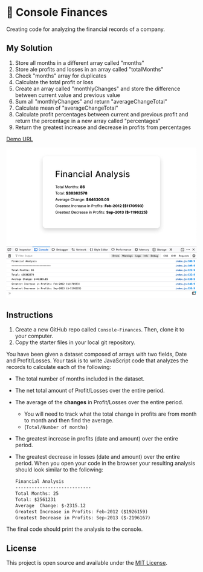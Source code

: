# :file_folder: Console Finances
Creating code for analyzing the financial records of a company.

## My Solution
1. Store all months in a different array called "months"
2. Store ale profits and losses in an array called "totalMonths"
3. Check "months" array for duplicates
4. Calculate the total profit or loss
5. Create an array called "monthlyChanges" and store the difference between current value and previous value
6. Sum all "monthlyChanges" and return "averageChangeTotal"
7. Calculate mean of "averageChangeTotal"
8. Calculate profit percentages between current and previous profit and return the percentage in a new array called "percentages"
9. Return the greatest increase and decrease in profits from percentages


[Demo URL](https://wisethee.github.io/console-finances/)

![Screenshot](https://github.com/wisethee/console-finances/blob/main/assets/cover.jpg?raw=true)


## Instructions

1. Create a new GitHub repo called `Console-Finances`. Then, clone it to your computer.
2. Copy the starter files in your local git repository.

You have been given a dataset composed of arrays with two fields, Date and Profit/Losses.
Your task is to write JavaScript code that analyzes the records to calculate each of the following:
* The total number of months included in the dataset.
* The net total amount of Profit/Losses over the entire period.
* The average of the **changes** in Profit/Losses over the entire period.
  * You will need to track what the total change in profits are from month to month and then find the average.
  * (`Total/Number of months`)
* The greatest increase in profits (date and amount) over the entire period.
* The greatest decrease in losses (date and amount) over the entire period.
When you open your code in the browser your resulting analysis should look similar to the following:

  ```text
  Financial Analysis
  ----------------------------
  Total Months: 25
  Total: $2561231
  Average  Change: $-2315.12
  Greatest Increase in Profits: Feb-2012 ($1926159)
  Greatest Decrease in Profits: Sep-2013 ($-2196167)
  ```

The final code should print the analysis to the console.

## License
This project is open source and available under the [MIT License](LICENSE.md).